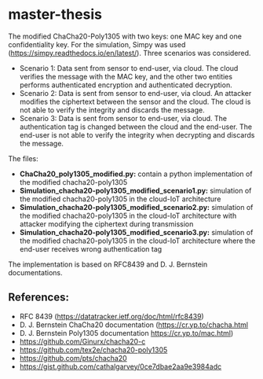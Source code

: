 # master-thesis

The modified ChaCha20-Poly1305 with two keys: one MAC key and one confidentiality key.
For the simulation, Simpy was used (https://simpy.readthedocs.io/en/latest/). Three scenarios was considered. 
* Scenario 1: Data sent from sensor to end-user, via cloud. The cloud verifies the message with the MAC key, and the other two entities performs authenticated encryption and authenticated decryption. 
* Scenario 2: Data is sent from sensor to end-user, via cloud. An attacker modifies the ciphertext between the sensor and the cloud. The cloud is not able to verify the integrity and discards the message. 
* Scenario 3: Data is sent from sensor to end-user, via cloud. The authentication tag is changed between the cloud and the end-user. The end-user is not able to verify the integrity when decrypting and discards the message.


The files:
* **ChaCha20_poly1305_modified.py:** contain a python implementation of the modified chacha20-poly1305
* **Simulation_chacha20-poly1305_modified_scenario1.py:** simulation of the modified chacha20-poly1305 in the cloud-IoT architecture
* **Simulation_chacha20-poly1305_modified_scenario2.py:** simulation of the modified chacha20-poly1305 in the cloud-IoT architecture with attacker modifying the ciphertext during transmission
* **Simulation_chacha20-poly1305_modified_scenario3.py:** simulation of the modified chacha20-poly1305 in the cloud-IoT architecture where the end-user receives wrong authentication tag


The implementation is based on RFC8439 and D. J. Bernstein documentations. 
## References:
* RFC 8439 (https://datatracker.ietf.org/doc/html/rfc8439)
* D. J. Bernstein ChaCha20 documentation (https://cr.yp.to/chacha.html  
* D. J. Bernstein Poly1305 documentation https://cr.yp.to/mac.html)
* https://github.com/Ginurx/chacha20-c
* https://github.com/tex2e/chacha20-poly1305
* https://github.com/pts/chacha20
* https://gist.github.com/cathalgarvey/0ce7dbae2aa9e3984adc
